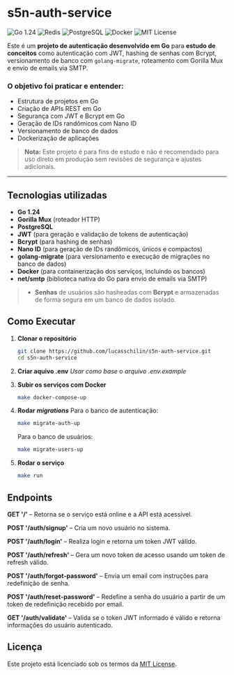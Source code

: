 # s5n-auth-service

<p align="left">
  <img src="https://img.shields.io/badge/Go-1.24-00ADD8?logo=go&logoColor=white" alt="Go 1.24">
  <img src="https://img.shields.io/badge/Redis-DC382D?logo=redis&logoColor=white" alt="Redis">
  <img src="https://img.shields.io/badge/PostgreSQL-316192?logo=postgresql&logoColor=white" alt="PostgreSQL">
  <img src="https://img.shields.io/badge/Docker-2496ED?logo=docker&logoColor=white" alt="Docker">
  <img src="https://img.shields.io/badge/License-MIT-yellow.svg" alt="MIT License">
</p>

Este é um **projeto de autenticação desenvolvido em Go** para **estudo de conceitos** como autenticação com JWT, hashing de senhas com Bcrypt, versionamento de banco com `golang-migrate`, roteamento com Gorilla Mux e envio de emails via SMTP.

### **O objetivo foi praticar e entender:**
- Estrutura de projetos em Go
- Criação de APIs REST em Go
- Segurança com JWT e Bcrypt em Go
- Geração de IDs randômicos com Nano ID
- Versionamento de banco de dados
- Dockerização de aplicações

> **Nota:** Este projeto é para fins de estudo e não é recomendado para uso direto em produção sem revisões de segurança e ajustes adicionais.

---


## Tecnologias utilizadas
- **Go 1.24**
- **Gorilla Mux** (roteador HTTP)
- **PostgreSQL**
- **JWT** (para geração e validação de tokens de autenticação)
- **Bcrypt** (para hashing de senhas)
- **Nano ID** (para geração de IDs randômicos, únicos e compactos)
- **golang-migrate** (para versionamento e execução de migrações no banco de dados)
- **Docker** (para containerização dos serviços, incluindo os bancos)
- **net/smtp** (biblioteca nativa do Go para envio de emails via SMTP)
> - **Senhas** de usuários são hasheadas com **Bcrypt** e armazenadas de forma segura em um banco de dados isolado.

## Como Executar
1. **Clonar o repositório**
    ```bash
    git clone https://github.com/lucasschilin/s5n-auth-service.git
    cd s5n-auth-service
    ```

2. **Criar aquivo .env**
    *Usar como base o arquivo .env.example*

3. **Subir os serviços com Docker**
    ```bash
    make docker-compose-up
    ```
4. **Rodar *migrations***
    Para o banco de autenticação:
    ```bash
    make migrate-auth-up
    ```
    Para o banco de usuários:
    ```bash
    make migrate-users-up
    ```
5. **Rodar o serviço**
    ```bash
    make run
    ```


## Endpoints
**GET '/'** – Retorna se o serviço está online e a API está acessível.  

**POST '/auth/signup'** – Cria um novo usuário no sistema.  

**POST '/auth/login'** – Realiza login e retorna um token JWT válido.  

**POST '/auth/refresh'** – Gera um novo token de acesso usando um token de refresh válido.  

**POST '/auth/forgot-password'** – Envia um email com instruções para redefinição de senha.  

**POST '/auth/reset-password'** – Redefine a senha do usuário a partir de um token de redefinição recebido por email.  

**GET '/auth/validate'** – Valida se o token JWT informado é válido e retorna informações do usuário autenticado.  

## Licença
Este projeto está licenciado sob os termos da [MIT License](LICENSE).